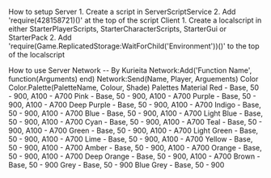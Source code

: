How to setup
  Server
    1. Create a script in ServerScriptService
    2. Add 'require(428158721)()' at the top of the script
  Client
    1. Create a localscript in either StarterPlayerScripts, StarterCharacterScripts, StarterGui or StarterPack
    2. Add 'require(Game.ReplicatedStorage:WaitForChild('Environment'))()' to the top of the localscript

How to use
  Server
    Network -- By Kurieita
      Network:Add('Function Name', function(Arguments) end)
      Network:Send(Name, Player, Arguements)
    Color
      Color.Palette(PaletteName, Colour, Shade)
        Palettes
          Material
            Red - Base, 50 - 900, A100 - A700
            Pink - Base, 50 - 900, A100 - A700
            Purple - Base, 50 - 900, A100 - A700
            Deep Purple - Base, 50 - 900, A100 - A700
            Indigo - Base, 50 - 900, A100 - A700
            Blue - Base, 50 - 900, A100 - A700
            Light Blue - Base, 50 - 900, A100 - A700
            Cyan - Base, 50 - 900, A100 - A700
            Teal - Base, 50 - 900, A100 - A700
            Green - Base, 50 - 900, A100 - A700
            Light Green - Base, 50 - 900, A100 - A700
            Lime - Base, 50 - 900, A100 - A700
            Yellow - Base, 50 - 900, A100 - A700
            Amber - Base, 50 - 900, A100 - A700
            Orange - Base, 50 - 900, A100 - A700
            Deep Orange - Base, 50 - 900, A100 - A700
            Brown - Base, 50 - 900
            Grey - Base, 50 - 900
            Blue Grey - Base, 50 - 900
 
